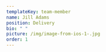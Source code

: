 ```yaml
---
templateKey: team-member
name: Jill Adams
position: Delivery
bio: " "
picture: /img/image-from-ios-1-.jpg
order: 1
---
```


